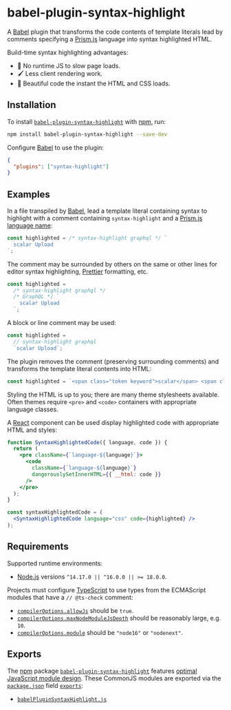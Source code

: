 # babel-plugin-syntax-highlight

A [Babel](https://babeljs.io) plugin that transforms the code contents of template literals lead by comments specifying a [Prism.js](https://prismjs.com) language into syntax highlighted HTML.

Build-time syntax highlighting advantages:

- 🚀 No runtime JS to slow page loads.
- 🖌 Less client rendering work.
- 🎨 Beautiful code the instant the HTML and CSS loads.

## Installation

To install [`babel-plugin-syntax-highlight`](https://npm.im/babel-plugin-syntax-highlight) with [npm](https://npmjs.com/get-npm), run:

```sh
npm install babel-plugin-syntax-highlight --save-dev
```

Configure [Babel](https://babeljs.io) to use the plugin:

```json
{
  "plugins": ["syntax-highlight"]
}
```

## Examples

In a file transpiled by [Babel](https://babeljs.io), lead a template literal containing syntax to highlight with a comment containing `syntax-highlight` and a [Prism.js language name](https://prismjs.com/#supported-languages):

```js
const highlighted = /* syntax-highlight graphql */ `
  scalar Upload
`;
```

The comment may be surrounded by others on the same or other lines for editor syntax highlighting, [Prettier](https://prettier.io) formatting, etc.

```js
const highlighted =
  /* syntax-highlight graphql */
  /* GraphQL */ `
    scalar Upload
  `;
```

A block or line comment may be used:

```js
const highlighted =
  // syntax-highlight graphql
  `scalar Upload`;
```

The plugin removes the comment (preserving surrounding comments) and transforms the template literal contents into HTML:

```js
const highlighted = `<span class="token keyword">scalar</span> <span class="token class-name">Upload</span>`;
```

Styling the HTML is up to you; there are many theme stylesheets available. Often themes require `<pre>` and `<code>` containers with appropriate language classes.

A [React](https://reactjs.org) component can be used display highlighted code with appropriate HTML and styles:

```jsx
function SyntaxHighlightedCode({ language, code }) {
  return (
    <pre className={`language-${language}`}>
      <code
        className={`language-${language}`}
        dangerouslySetInnerHTML={{ __html: code }}
      />
    </pre>
  );
}
```

```jsx
const syntaxHighlightedCode = (
  <SyntaxHighlightedCode language="css" code={highlighted} />
);
```

## Requirements

Supported runtime environments:

- [Node.js](https://nodejs.org) versions `^14.17.0 || ^16.0.0 || >= 18.0.0`.

Projects must configure [TypeScript](https://typescriptlang.org) to use types from the ECMAScript modules that have a `// @ts-check` comment:

- [`compilerOptions.allowJs`](https://typescriptlang.org/tsconfig#allowJs) should be `true`.
- [`compilerOptions.maxNodeModuleJsDepth`](https://typescriptlang.org/tsconfig#maxNodeModuleJsDepth) should be reasonably large, e.g. `10`.
- [`compilerOptions.module`](https://typescriptlang.org/tsconfig#module) should be `"node16"` or `"nodenext"`.

## Exports

The [npm](https://npmjs.com) package [`babel-plugin-syntax-highlight`](https://npm.im/babel-plugin-syntax-highlight) features [optimal JavaScript module design](https://jaydenseric.com/blog/optimal-javascript-module-design). These CommonJS modules are exported via the [`package.json`](./package.json) field [`exports`](https://nodejs.org/api/packages.html#exports):

- [`babelPluginSyntaxHighlight.js`](./babelPluginSyntaxHighlight.js)
